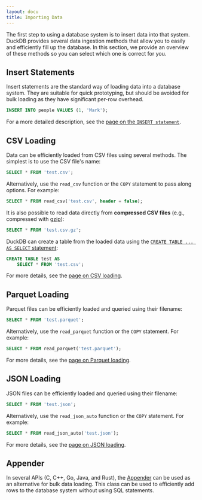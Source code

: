 ```yaml
---
layout: docu
title: Importing Data
---
```


The first step to using a database system is to insert data into that system. DuckDB provides several data ingestion methods that allow you to easily and efficiently fill up the database. In this section, we provide an overview of these methods so you can select which one is correct for you.

## Insert Statements

Insert statements are the standard way of loading data into a database system. They are suitable for quick prototyping, but should be avoided for bulk loading as they have significant per-row overhead.

```sql
INSERT INTO people VALUES (1, 'Mark');
```

For a more detailed description, see the [page on the `INSERT statement`](../data/insert).

## CSV Loading

Data can be efficiently loaded from CSV files using several methods. The simplest is to use the CSV file's name:

```sql
SELECT * FROM 'test.csv';
```

Alternatively, use the `read_csv` function or the `COPY` statement to pass along options. For example:

```sql
SELECT * FROM read_csv('test.csv', header = false);
```

It is also possible to read data directly from **compressed CSV files** (e.g., compressed with [gzip](https://www.gzip.org/)):

```sql
SELECT * FROM 'test.csv.gz';
```

DuckDB can create a table from the loaded data using the [`CREATE TABLE ... AS SELECT` statement](../sql/statements/create_table#create-table--as-select-ctas):

```sql
CREATE TABLE test AS
    SELECT * FROM 'test.csv';
```

For more details, see the [page on CSV loading](../data/csv/overview).

## Parquet Loading

Parquet files can be efficiently loaded and queried using their filename:

```sql
SELECT * FROM 'test.parquet';
```

Alternatively, use the `read_parquet` function or the `COPY` statement. For example:

```sql
SELECT * FROM read_parquet('test.parquet');
```

For more details, see the [page on Parquet loading](../data/parquet/overview).

## JSON Loading

JSON files can be efficiently loaded and queried using their filename:

```sql
SELECT * FROM 'test.json';
```

Alternatively, use the `read_json_auto` function or the `COPY` statement. For example:

```sql
SELECT * FROM read_json_auto('test.json');
```

For more details, see the [page on JSON loading](../data/json).

## Appender

In several APIs (C, C++, Go, Java, and Rust), the [Appender](appender) can be used as an alternative for bulk data loading.
This class can be used to efficiently add rows to the database system without using SQL statements.
